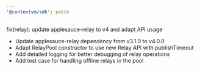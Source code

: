 ```yaml
---
'@contextvm/sdk': patch
---
```


fix(relay): update applesauce-relay to v4 and adapt API usage

- Update applesauce-relay dependency from v3.1.0 to v4.0.0
- Adapt RelayPool constructor to use new Relay API with publishTimeout
- Add detailed logging for better debugging of relay operations
- Add test case for handling offline relays in the pool
